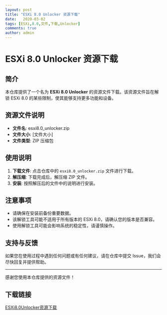 ```yaml
---
layout: post
title: "ESXi 8.0 Unlocker 资源下载"
date:   2020-03-02
tags: [ESXi,8.0,文件,下载,Unlocker]
comments: true
author: admin
---
```

# ESXi 8.0 Unlocker 资源下载

## 简介

本仓库提供了一个名为 **ESXi 8.0 Unlocker** 的资源文件下载。该资源文件旨在解锁 ESXi 8.0 的某些限制，使其能够支持更多功能和设备。

## 资源文件说明

- **文件名**: esxi8.0_unlocker.zip
- **文件大小**: [文件大小]
- **文件类型**: ZIP 压缩包

## 使用说明

1. **下载文件**: 点击仓库中的 `esxi8.0_unlocker.zip` 文件进行下载。
2. **解压缩**: 下载完成后，解压缩 ZIP 文件。
3. **安装**: 按照解压后的文件中的说明进行安装。

## 注意事项

- 请确保在安装前备份重要数据。
- 该解锁工具可能不适用于所有版本的 ESXi 8.0，请确认您的版本是否兼容。
- 使用解锁工具可能会影响系统的稳定性，请谨慎操作。

## 支持与反馈

如果您在使用过程中遇到任何问题或有任何建议，请在仓库中提交 Issue，我们会尽快回复并提供帮助。

---

感谢您使用本仓库提供的资源文件！

## 下载链接

[ESXi8.0Unlocker资源下载](https://pan.quark.cn/s/09da0b4e0690)